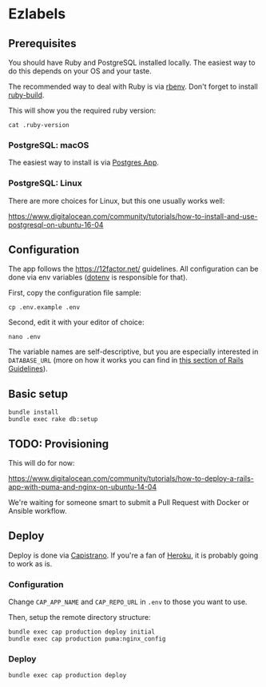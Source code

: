 # Ezlabels

## Prerequisites

You should have Ruby and PostgreSQL installed locally. The easiest way to do this depends on your OS and your taste.

The recommended way to deal with Ruby is via [rbenv](https://github.com/rbenv/rbenv). Don't forget to install [ruby-build](https://github.com/rbenv/ruby-build).

This will show you the required ruby version:

```
cat .ruby-version
```

### PostgreSQL: macOS

The easiest way to install is via [Postgres App](https://postgresapp.com/).

### PostgreSQL: Linux

There are more choices for Linux, but this one usually works well:

https://www.digitalocean.com/community/tutorials/how-to-install-and-use-postgresql-on-ubuntu-16-04


## Configuration

The app follows the https://12factor.net/ guidelines. All configuration can be done via env variables ([dotenv](https://github.com/bkeepers/dotenv) is responsible for that). 

First, copy the configuration file sample:

```
cp .env.example .env
```

Second, edit it with your editor of choice:

```
nano .env
```

The variable names are self-descriptive, but you are especially interested in `DATABASE_URL` (more on how it works you can find in [this section of Rails Guidelines](http://edgeguides.rubyonrails.org/configuring.html#configuring-a-database)).

## Basic setup

```
bundle install
bundle exec rake db:setup
```

## TODO: Provisioning

This will do for now:

https://www.digitalocean.com/community/tutorials/how-to-deploy-a-rails-app-with-puma-and-nginx-on-ubuntu-14-04

We're waiting for someone smart to submit a Pull Request with Docker or Ansible workflow.

## Deploy

Deploy is done via [Capistrano](http://capistranorb.com/). If you're a fan of [Heroku](https://heroku.com), it is probably going to work as is.

### Configuration

Change `CAP_APP_NAME` and `CAP_REPO_URL` in `.env` to those you want to use.

Then, setup the remote directory structure:

```
bundle exec cap production deploy initial
bundle exec cap production puma:nginx_config
```

### Deploy

```
bundle exec cap production deploy
```
